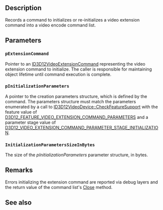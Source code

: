 ## Description

Records a command to initializes or re-initializes a video extension command into a video encode command list.

## Parameters

### `pExtensionCommand`

Pointer to an [ID3D12VideoExtensionCommand](https://learn.microsoft.com/windows/win32/api/d3d12video/nn-d3d12video-id3d12videoextensioncommand) representing the video extension command to initialize. The caller is responsible for maintaining object lifetime until command execution is complete.

### `pInitializationParameters`

A pointer to the creation parameters structure, which is defined by the command. The parameters structure must match the parameters enumerated by a call to [ID3D12VideoDevice::CheckFeatureSupport](https://learn.microsoft.com/windows/win32/api/d3d12video/nf-d3d12video-id3d12videodevice-checkfeaturesupport) with the feature value of [D3D12_FEATURE_VIDEO_EXTENSION_COMMAND_PARAMETERS](https://learn.microsoft.com/windows/win32/api/d3d12video/ne-d3d12video-d3d12_feature_video) and a parameter stage value of [D3D12_VIDEO_EXTENSION_COMMAND_PARAMETER_STAGE_INITIALIZATION](https://learn.microsoft.com/windows/win32/api/d3d12video/ne-d3d12video-d3d12_video_extension_command_parameter_stage).

### `InitializationParametersSizeInBytes`

The size of the *pInitializationParameters* parameter structure, in bytes.

## Remarks

Errors initializing the extension command are reported via debug layers and the return value of the command list's [Close](https://learn.microsoft.com/windows/win32/api/d3d12video/nf-d3d12video-id3d12videodecodecommandlist-close) method.

## See also